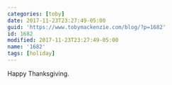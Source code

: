 ```yaml
---
categories: [toby]
date: 2017-11-23T23:27:49-05:00
guid: 'https://www.tobymackenzie.com/blog/?p=1682'
id: 1682
modified: 2017-11-23T23:27:49-05:00
name: '1682'
tags: [holiday]
---
```


Happy Thanksgiving.

